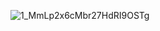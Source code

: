 ![1_MmLp2x6cMbr27HdRI9OSTg](https://github.com/shabbir2931/shabbir2931/assets/143161219/90c30f4d-6131-464b-9ac5-a618e36bfc6f)



